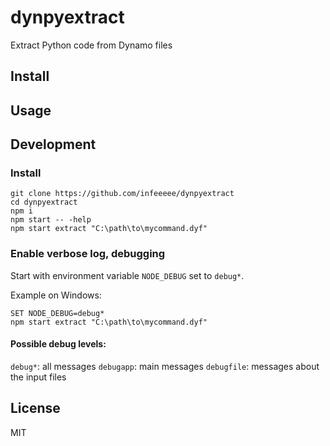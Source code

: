 # dynpyextract

Extract Python code from Dynamo files

## Install

## Usage

## Development

### Install

```
git clone https://github.com/infeeeee/dynpyextract
cd dynpyextract
npm i
npm start -- -help
npm start extract "C:\path\to\mycommand.dyf"
```

### Enable verbose log, debugging

Start with environment variable `NODE_DEBUG` set to `debug*`.

Example on Windows:

```
SET NODE_DEBUG=debug*
npm start extract "C:\path\to\mycommand.dyf"
```

#### Possible debug levels:

`debug*`: all messages
`debugapp`: main messages
`debugfile`: messages about the input files

## License

MIT